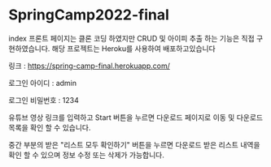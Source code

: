 # SpringCamp2022-final

index 프론트 페이지는 클론 코딩 하였지만 CRUD 및 아이피 추출 하는 기능은 직접 구현하였습니다. 해당 프로젝트는 Heroku를 사용하여 배포하고있습니다

링크 : https://spring-camp-final.herokuapp.com/

로그인 아이디 : admin

로그인 비밀번호 : 1234

유튜브 영상 링크를 입력하고 Start 버튼을 누르면 다운로드 페이지로 이동 및 다운로드 목록을 확인 할 수 있습니다.

중간 부분의 받은 "리스트 모두 확인하기" 버튼을 누르면 다운로드 받은 리스트 내역을 확인 할 수 있으며 정보 수정 또는 삭제가 가능합니다.

